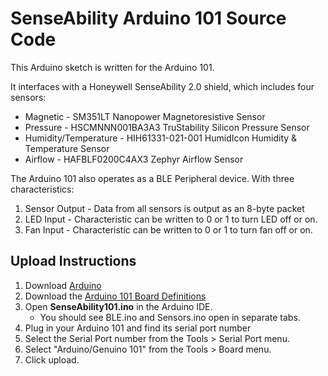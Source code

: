SenseAbility Arduino 101 Source Code
====================================

This Arduino sketch is written for the Arduino 101.

It interfaces with a Honeywell SenseAbility 2.0 shield, which includes four sensors:

* Magnetic - SM351LT Nanopower Magnetoresistive Sensor
* Pressure - HSCMNNN001BA3A3 TruStability Silicon Pressure Sensor
* Humidity/Temperature - HIH61331-021-001 HumidIcon Humidity & Temperature Sensor
* Airflow - HAFBLF0200C4AX3 Zephyr Airflow Sensor

The Arduino 101 also operates as a BLE Peripheral device. With three characteristics:

1. Sensor Output - Data from all sensors is output as an 8-byte packet
2. LED Input - Characteristic can be written to 0 or 1 to turn LED off or on.
3. Fan Input - Characteristic can be written to 0 or 1 to turn fan off or on. 

## Upload Instructions

1. Download [Arduino](https://www.arduino.cc/en/Main/Software)
2. Download the [Arduino 101 Board Definitions](https://www.arduino.cc/en/Guide/Arduino101#toc2)
3. Open **SenseAbility101.ino** in the Arduino IDE.
    * You should see BLE.ino and Sensors.ino open in separate tabs.
4. Plug in your Arduino 101 and find its serial port number
5. Select the Serial Port number from the Tools > Serial Port menu.
6. Select "Arduino/Genuino 101" from the Tools > Board menu.
7. Click upload.